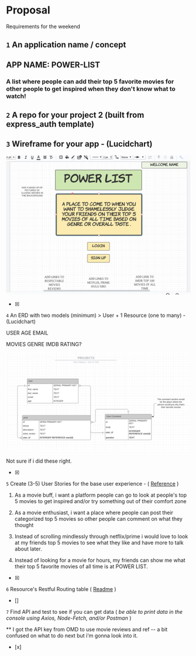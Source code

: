 # Proposal
Requirements for the weekend
## `1` An application name / concept 

## APP NAME: POWER-LIST 
### A list where people can add their top 5 favorite movies for other people to get inspired when they don't know what to watch!


## `2` A repo for your project 2 (built from express_auth template)


## `3` Wireframe for your app - (Lucidchart)

![HOME PAGE](./images/front-page.PNG)


- [X]

`4` An ERD with two models (minimum) > User + 1 Resource (one to many) - (Lucidchart)

USER
AGE 
EMAIL

MOVIES
GENRE
IMDB RATING? 


![ERD](./images/project2ERD.png)

Not sure if i did these right. 

- [X]

`5` Create (3-5) User Stories for the base user experience - ( [Reference](https://revelry.co/resources/development/user-stories-that-dont-suck/) )

1. As a movie buff, i want a platform people can go to look at people's top 5 movies to get inspired and/or try something out of their comfort zone

2. As a movie enthusiast, i want a place where people can post their categorized top 5 movies so other people can comment on what they thought 


3. Instead of scrolling mindlessly through netflix/prime i would love to look at my friends top 5 movies to see what they like and have more to talk about later.


4. Instead of looking for a movie for hours, my friends can show me what their top 5 favorite movies of all time is at POWER LIST.


- [X]


`6` Resource's Restful Routing table ( [Readme](https://romebell.gitbook.io/sei-412/node-express/00readme-1/01intro-to-express/00readme#restful-routing) )

- []

`7` Find API and test to see if you can get data ( *be able to print data in the console using Axios, Node-Fetch, and/or Postman* )

** I got the API key from OMD to use movie reviews and ref -- a bit confused on what to do next but i'm gonna look into it. 
- [x]